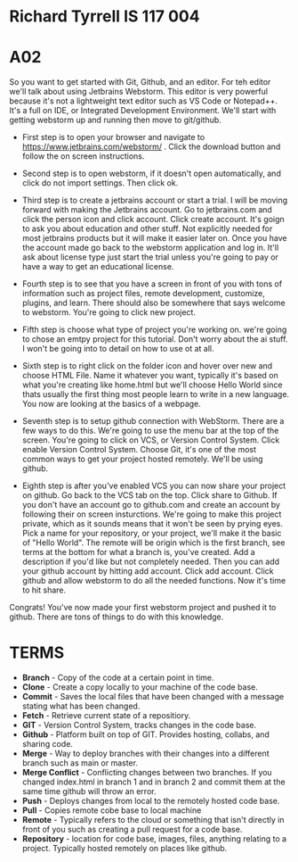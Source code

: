 # Richard Tyrrell IS 117 004
# A02
So you want to get started with Git, Github, and an editor. For teh editor we'll talk about using Jetbrains Webstorm. This editor is very powerful because it's not a lightweight text editor such as VS Code or Notepad++. It's a full on IDE, or Integrated Development Environment. We'll start with getting webstorm up and running then move to git/github.

- First step is to open your browser and navigate to https://www.jetbrains.com/webstorm/ . Click the download button and follow the on screen instructions.
 
- Second step is to open webstorm, if it doesn't open automatically, and click do not import settings. Then click ok.

- Third step is to create a jetbrains account or start a trial. I will be moving forward with making the Jetbrains account. Go to jetbrains.com and click the person icon and click account. Click create account. It's goign to ask you about education and other stuff. Not explicitly needed for most jetbrains products but it will make it easier later on. Once you have the account made go back to the webstorm application and log in. It'll ask about license type just start the trial unless you're going to pay or have a way to get an educational license.

- Fourth step is to see that you have a screen in front of you with tons of information such as project files, remote development, customize, plugins, and learn. There should also be somewhere that says welcome to webstorm. You're going to click new project.

- Fifth step is choose what type of project you're working on. we're going to chose an emtpy project for this tutorial. Don't worry about the ai stuff. I won't be going into to detail on how to use ot at all.

- Sixth step is to right click on the folder icon and hover over new and choose HTML File. Name it whatever you want, typically it's based on what you're creating like home.html but we'll choose Hello World since thats usually the first thing most people learn to write in a new language. You now are looking at the basics of a webpage.

- Seventh step is to setup github connection with WebStorm. There are a few ways to do this. We're going to use the menu bar at the top of the screen. You're going to click on VCS, or Version Control System. Click enable Version Control System. Choose Git, it's one of the most common ways to get your project hosted remotely. We'll be using github.

- Eighth step is after you've enabled VCS you can now share your project on github. Go back to the VCS tab on the top. Click share to Github. If you don't have an account go to github.com and create an account by following their on screen insturctions. We're going to make this project private, which as it sounds means that it won't be seen by prying eyes. Pick a name for your repository, or your project, we'll make it the basic of "Hello World". The remote will be origin which is the first branch, see terms at the bottom for what a branch is, you've created. Add a description if you'd like but not completely needed. Then you can add your github account by hitting add account. Click add account. Click github and allow webstorm to do all the needed functions. Now it's time to hit share.

Congrats! You've now made your first webstorm project and pushed it to github. There are tons of things to do with this knowledge.

# TERMS
 - **Branch** - Copy of the code at a certain point in time.
 - **Clone** - Create a copy locally to your machine of the code base.
 - **Commit** - Saves the local files that have been changed with a message stating what has been changed.
 - **Fetch** - Retrieve current state of a repositiory.
 - **GIT** - Version Control System, tracks changes in the code base.
 - **Github** - Platform built on top of GIT. Provides hosting, collabs, and sharing code.
 - **Merge** - Way to deploy branches with their changes into a different branch such as main or master.
 - **Merge Conflict** - Conflicting changes between two branches. If you changed index.html in branch 1 and in branch 2 and commit them at the same time github will throw an error.
 - **Push** - Deploys changes from local to the remotely hosted code base.
 - **Pull** - Copies remote cobe base to local machine
 - **Remote** - Typically refers to the cloud or something that isn't directly in front of you such as creating a pull request for a code base.
 - **Repository** - location for code base, images, files, anything relating to a project. Typically hosted remotely on places like github.
